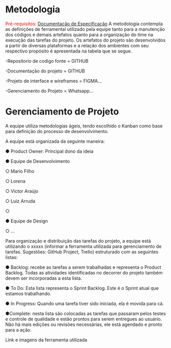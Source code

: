 
# Metodologia

<span style="color:red">Pré-requisitos: <a href="2-Especificação do Projeto.md"> Documentação de Especificação</a></span>
A metodologia contempla as definições de ferramental utilizado pela equipe tanto para a
manutenção dos códigos e demais artefatos quanto para a organização do time na
execução das tarefas do projeto.
Os artefatos do projeto são desenvolvidos a partir de diversas plataformas e a relação dos
ambientes com seu respectivo propósito é apresentada na tabela que se segue.

-Reposítorio de codigo fonte = GITHUB

-Documentação do projeto = GITHUB

-Projeto de interface e wireframes = FIGMA...

-Gerenciamento do Projeto = Whatsapp...

# Gerenciamento de Projeto

A equipe utiliza metodologias ágeis, tendo escolhido o Kanban como base para definição do
processo de desenvolvimento.

A equipe está organizada da seguinte maneira:

● Product Owner: Principal dono da ideia

● Equipe de Desenvolvimento

○ Mario Filho

○ Lorena

○ Victor Araújo

○ Luiz Arruda

○ 

● Equipe de Design

○ ...

Para organização e distribuição das tarefas do projeto, a equipe está utilizando o xxxxx
(informar a ferramenta utilizada para gerenciamento de tarefas. Sugestões: GitHub Project,
Trello) estruturado com as seguintes listas:

● Backlog: recebe as tarefas a serem trabalhadas e representa o Product Backlog.
Todas as atividades identificadas no decorrer do projeto também devem ser
incorporadas a esta lista.

● To Do: Esta lista representa o Sprint Backlog. Este é o Sprint atual que estamos
trabalhando.

● In Progress: Quando uma tarefa tiver sido iniciada, ela é movida para cá.

●Complete: nesta lista são colocadas as tarefas que passaram pelos testes e
controle de qualidade e estão prontos para serem entregues ao usuário. Não há
mais edições ou revisões necessárias, ele está agendado e pronto para a ação.

Link e imagens da ferramenta utilizada
